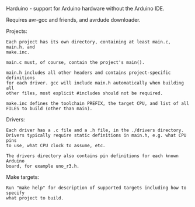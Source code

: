 Harduino - support for Arduino hardware without the Arduino IDE.

Requires avr-gcc and friends, and avrdude downloader.

Projects:
    
    Each project has its own directory, containing at least main.c, main.h, and
    make.inc.

    main.c must, of course, contain the project's main(). 

    main.h includes all other headers and contains project-specific definitions
    for each driver. gcc will include main.h automatically when building all
    other files, most explicit #includes should not be required.

    make.inc defines the toolchain PREFIX, the target CPU, and list of all
    FILES to build (other than main).

Drivers:

    Each driver has a .c file and a .h file, in the ./drivers directory.
    Drivers typically require static definitions in main.h, e.g. what CPU pins
    to use, what CPU clock to assume, etc.

    The drivers directory also contains pin definitions for each known Arduino
    board, for example uno_r3.h.

Make targets:

    Run "make help" for description of supported targets including how to specify
    what project to build.
